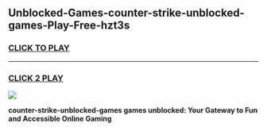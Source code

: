 
## Unblocked-Games-counter-strike-unblocked-games-Play-Free-hzt3s
<h3>
<a href="https://premium76.site?title=counter-strike-unblocked-games&ref=23A">CLICK TO PLAY</a></h3>
<hr>

<h3>
<a href="https://premium76.site?title=counter-strike-unblocked-games&ref=23A">CLICK 2 PLAY</a>
  
</h3>

<a href="https://premium76.site?title=counter-strike-unblocked-games&ref=23A"><img src="https://clearcache.store/games.png"></a>


**counter-strike-unblocked-games games unblocked: Your Gateway to Fun and Accessible Online Gaming**
